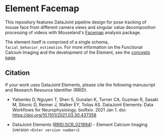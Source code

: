 # Element Facemap

This repository features DataJoint pipeline design for pose tracking of mouse face 
from different camera views and singular value decomposition processing of videos with
Mouseland's [Facemap](https://github.com/MouseLand/facemap) analysis package.

The element itself is comprised of a single schema, `facial_behavior_estimation`. For
more information on the Functional Calcium Imaging and the development of the Element,
see the [concepts page](./concepts.md). 

## Citation

If your work uses DataJoint Elements, please cite the following manuscript and Research
Resource Identifier (RRID).

+ Yatsenko D, Nguyen T, Shen S, Gunalan K, Turner CA, Guzman R, Sasaki M, Sitonic D,
  Reimer J, Walker EY, Tolias AS. DataJoint Elements: Data Workflows for
  Neurophysiology. bioRxiv. 2021 Jan 1. doi: https://doi.org/10.1101/2021.03.30.437358

+ DataJoint Elements ([RRID:SCR_021894](https://scicrunch.org/resolver/SCR_021894)) -
  Element Calcium Imaging (version `<Enter version number>`)